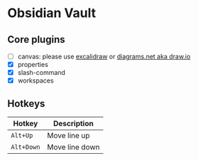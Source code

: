 # Obsidian Vault

## Core plugins

- [ ] canvas: please use [excalidraw](https://github.com/zsviczian/obsidian-excalidraw-plugin) or [diagrams.net aka draw.io](https://github.com/jensmtg/obsidian-diagrams-net)
- [x] properties
- [x] slash-command
- [x] workspaces

## Hotkeys

| Hotkey     | Description    |
| ---------- | -------------- |
| `Alt+Up`   | Move line up   |
| `Alt+Down` | Move line down |
